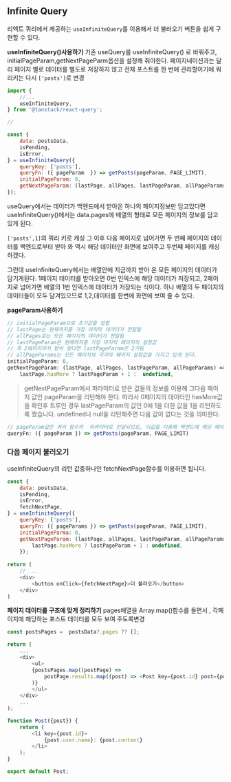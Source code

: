 ## Infinite  Query
리엑트 쿼리에서 제공하는 `useInfiniteQuery`를 이용해서 더 불러오기 버튼을 쉽게 구현할 수 있다.

**useInfiniteQuery()사용하기**
기존 useQuery를 useInfiniteQuery() 로 바꿔주고, initialPageParam,getNextPageParm옵션을 설정해 줘야한다. 페이지네이션과는 달리 페이지 별로 데이터를 별도로 저장하지 않고 전체 포스트를 한 번에 관리할이기에 쿼리키는 다시 `['posts']`로 변경
```js
import {
	//...
	useInfiniteQuery,
} from '@tanstack/react-query';

//

const {
	data: postsData,
	isPending,
	isError,
} = useInfiniteQuery({
	queryKey: ['posts'],
	queryFn: ({ pageParam  }) => getPosts(pageParam, PAGE_LIMIT),
	initialPageParam: 0,
	getNextPageParam: (lastPage, allPages, lastPageParam, allPageParams) => lastPage.hasMore ? lastPageParam + 1 : undefined,
});

```
useQuery에서는 데이터가 백엔드에서 받아온 하나의 페이지정보만 담고있다면
useInfiniteQuery()에서는  data.pages에 배열의 형태로 모든 페이지의 정보를 담고 있게 된다.

`['posts',1]`의 쿼리 키로 캐싱 그 이후 다음 페이지로 넘어가면 두 번째 페이지의  데이터를 백엔드로부터 받아 와 역시 해당 데이터만 화면에 보여주고 두번쨰  페이지를 캐싱하겠다.

그런데 useInfiniteQuery에서는 배열안에 지금까지 받아 온 모든 페이지의 데이터가 담기게된다.
1페이지 데이터를 받아오면 0번 인덱스에 해당 데이터가  저장되고, 2페이지로 넘어가면 배열의 1번 인덱스에 데이터가 저장되는 식이다. 하나 배열의 두 페이지의 데이터들이 모두 담겨있으므로 1,2,데이터를 한번에 화면에 보여 줄 수 있다.

**pageParam사용하기**
```js
// initialPageParam으로 초기값을 정함
// lastPage는 현재까지중 가장 마지막 데이터가 전달됨
// allPages로는 모든 페이지의 데이터가 전달됨
// lastPageParam은 현재까지중 가장 마지막 페이지의 설정값
// 즉 2페이지까지 받아 왔다면 lastPageParam은 2가됨
// allPageParams는 모든 페이지의 각각의 페이지 설정값을 가지고 있게 된다.
initialPageParam: 0,
getNextPageParam: (lastPage, allPages, lastPageParam, allPageParams) =>
	lastPage.hasMore ? lastPageParam + 1 :  undefined,
```
> getNextPageParam에서 파라미터로 받은 값들의 정보를 이용해 그다음 페이지 값인 pageParam을 리턴해야 한다. 따라서 0페이지의 데이터인 hasMore값을 확인후 트루인  경우 lastPageParam의 값인 0에 1을 더한 값을 1을 리턴하도록 했습니다.
> undefined나 null을 리턴해주면 다음 값이 없다는 것을 의미한다.

```js
// pageParam값은 쿼리 함수의  파라미터로 전달되므로, 이값을 이용해 백엔드에 해당 페이지에 해당하는 데이터를 요청할수있음
queryFn: ({ pageParam }) => getPosts(pageParam, PAGE_LIMIT)
```

### **다음 페이지 불러오기**
useInfiniteQuery의 리턴 값중하나인 fetchNextPage함수를 이용하면 됩니다.
```js
const {
	data: postsData,
	isPending,
	isError,
	fetchNextPage,
} = useInfiniteQuery({
	queryKey: ['posts'],
	queryFn: ({ pageParams }) => getPosts(pageParam, PAGE_LIMIT),
	initialPageParma: 0,
	getNextPageParam: (lastPage, allPages, lastPageParam, allPageParams)  
		lastPage.hasMore ? lastPageParam + 1 : undefined,
	});
	
return (
	// ...
	<div>
		<button onClick={fetchNextPage}>더 불러오기</button>	
	</div>
)
```

**페이지 데이터를 구조에 맞게 정리하기**
pages배열을  Array.map()함수를 돌면서  , 각페이지에 해당하는 포스트 데이터를 모두  보여 주도록변경
```js
const postsPages =  postsData?.pages ?? [];

return (
	...
	<div>
		<ul>
		{postsPages.map((postPage) => 
			postPage.results.map((post) => <Post key={post.id} post={post} />)	
		)}	
		</ul>
	</div>
	,..
);
```
```js
function Post({post}) {
	return (
		<li key={post.id}>
			{post.user.name}: {post.content}	
		</li>	
	);
}

export default Post;
```
